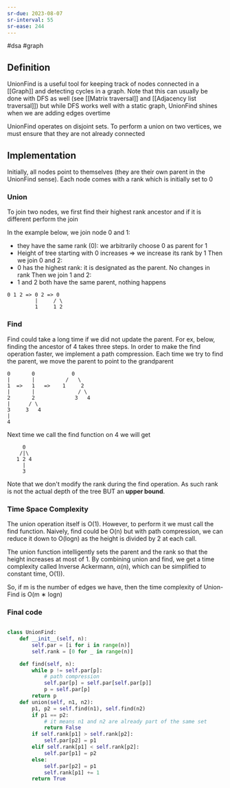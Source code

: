 ```yaml
---
sr-due: 2023-08-07
sr-interval: 55
sr-ease: 244
---
```


#dsa #graph

## Definition

UnionFind is a useful tool for keeping track of nodes connected in a [[Graph]] and detecting cycles in a graph. Note that this can usually be done with DFS as well (see [[Matrix traversal]] and [[Adjacency list traversal]]) but while DFS works well with a static graph,
UnionFind shines when we are adding edges overtime

UnionFind operates on disjoint sets. To perform a union on two vertices, we must ensure that they are not already connected

## Implementation

Initially, all nodes point to themselves (they are their own parent in the UnionFind sense).
Each node comes with a rank which is initially set to 0

### Union

To join two nodes, we first find their highest rank ancestor and if it is different perform the join

In the example below, we join node 0 and 1:

- they have the same rank (0): we arbitrarily choose 0 as parent for 1
- Height of tree starting with 0 increases => we increase its rank by 1
  Then we join 0 and 2:
- 0 has the highest rank: it is designated as the parent. No changes in rank
  Then we join 1 and 2:
- 1 and 2 both have the same parent, nothing happens

```text
0 1 2 => 0 2 => 0
         |     / \
         1     1 2
```

### Find

Find could take a long time if we did not update the parent.
For ex, below, finding the ancestor of 4 takes three steps. In order to make the find operation faster,
we implement a path compression. Each time we try to find the parent, we move the parent to point to the grandparent

```text
0       0            0
|       |          /   \
1  =>   1   =>    1     2
|       |              / \
2       2             3   4
|      / \
3     3   4
|
4
```

Next time we call the find function on 4 we will get

```
     0
    /|\
   1 2 4
     |
     3
```

Note that we don't modify the rank during the find operation. As such rank is not the actual depth of the tree BUT an **upper bound**.

### Time Space Complexity

The union operation itself is O(1). However, to perform it we must call the find function.
Naively, find could be O(n) but with path compression, we can reduce it down to O(logn) as the height is divided by 2 at each call.

The union function intelligently sets the parent and the rank so that the height increases at most of 1.
By combining union and find, we get a time complexity called Inverse Ackermann, α(n), which can be simplified to constant time, O(1)).

So, if m is the number of edges we have, then the time complexity of Union-Find is O(m ∗ logn)

### Final code

```python

class UnionFind:
	def __init__(self, n):
		self.par = [i for i in range(n)]
		self.rank = [0 for _ in range(n)]

	def find(self, n):
		while p != self.par[p]:
			# path compression
			self.par[p] = self.par[self.par[p]]
			p = self.par[p]
		return p
	def union(self, n1, n2):
		p1, p2 = self.find(n1), self.find(n2)
		if p1 == p2:
			# it means n1 and n2 are already part of the same set
			return False
		if self.rank[p1] > self.rank[p2]:
			self.par[p2] = p1
		elif self.rank[p1] < self.rank[p2]:
			self.par[p1] = p2
		else:
			self.par[p2] = p1
			self.rank[p1] += 1
		return True




```
